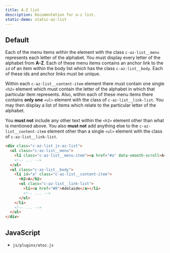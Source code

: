 ```yaml
---
title: A-Z list
description: Documentation for a-z list.
static-demo: static-az-list
---
```


## Default

Each of the menu items within the element with the class `c-az-list__menu` represents each letter of the alphabet. You must display every letter of the alphabet from **A-Z**. Each of these menu items contains an anchor link to the `id` of an item within the body list which has the class `c-az-list__body`. Each of these ids and anchor links must be unique.
 
Within each `c-az-list__content-item` element there must contain one single `<h2>` element which must contain the letter of the alphabet in which that particular item represents. Also, within each of these menu items there contains **only one** `<ul>` element with the class of `c-az-list__link-list`. You may then display a list of items which relate to the particular letter of the alphabet.

You **must not** include any other text within the `<h2>` element other than what is mentioned above. You also **must not** add anything else to the `c-az-list__content-item` element other than a single `<ul>` element with the class of `c-az-list__link-list`.

```html
<div class="c-az-list js-az-list">
  <ul class="c-az-list__menu">
    <li class="c-az-list__menu-item"><a href="#a" data-smooth-scroll>A</a></li>
    <!-- ... -->
  </ul>
  <ul class="c-az-list__body">
    <li id="a" class="c-az-list__content-item">
      <h2>A</h2>
      <ul class="c-az-list__link-list">
        <li><a href="#0">Adelaide</a></li>
        <!-- ... -->
      </ul>
    </li>
    <!-- ... -->
  </ul>
</div>
```

## JavaScript

- `js/plugins/atoz.js`
